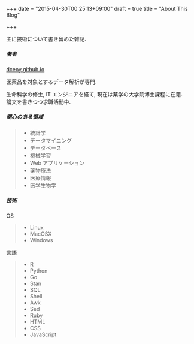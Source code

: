 +++
date = "2015-04-30T00:25:13+09:00"
draft = true
title = "About This Blog"

+++

主に技術について書き留めた雑記.

##### 著者

[dceoy.github.io](http://dceoy.github.io/)

医薬品を対象とするデータ解析が専門.

生命科学の修士, IT エンジニアを経て, 現在は薬学の大学院博士課程に在籍.  
論文を書きつつ求職活動中.

##### 関心のある領域

> - 統計学
> - データマイニング
> - データベース
> - 機械学習
> - Web アプリケーション
> - 薬物療法
> - 医療情報
> - 医学生物学

##### 技術

OS

> - Linux
> - MacOSX
> - Windows

言語

> - R
> - Python
> - Go
> - Stan
> - SQL
> - Shell
> - Awk
> - Sed
> - Ruby
> - HTML
> - CSS
> - JavaScript

<br>

